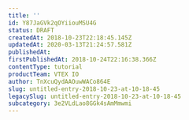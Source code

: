 ```yaml
---
title: ''
id: Y87JaGVk2qOYiiouMSU4G
status: DRAFT
createdAt: 2018-10-23T22:18:45.145Z
updatedAt: 2020-03-13T21:24:57.581Z
publishedAt: 
firstPublishedAt: 2018-10-24T22:16:38.366Z
contentType: tutorial
productTeam: VTEX IO
author: TnXcuQydAAOuwWACo864E
slug: untitled-entry-2018-10-23-at-10-18-45
legacySlug: untitled-entry-2018-10-23-at-10-18-45
subcategory: 3e2VLdLao8GGk4sAmMmwmi
---
```



